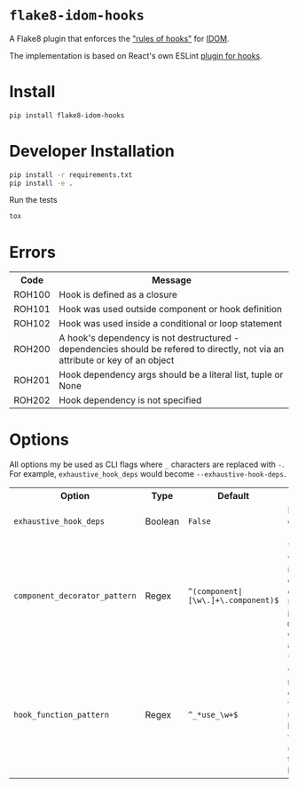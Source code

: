 # `flake8-idom-hooks`

A Flake8 plugin that enforces the ["rules of hooks"](https://reactjs.org/docs/hooks-rules.html) for [IDOM](https://github.com/idom-team/idom).

The implementation is based on React's own ESLint [plugin for hooks](https://github.com/facebook/react/tree/master/packages/eslint-plugin-react-hooks).

# Install

```bash
pip install flake8-idom-hooks
```

# Developer Installation

```bash
pip install -r requirements.txt
pip install -e .
```

Run the tests

```bash
tox
```

# Errors

<table>
    <tr>
        <th>Code</th>
        <th>Message</th>
    </tr>
    <tr>
        <td>ROH100</td>
        <td>Hook is defined as a closure</td>
    </tr>
    <tr>
        <td>ROH101</td>
        <td>Hook was used outside component or hook definition</td>
    </tr>
    <tr>
        <td>ROH102</td>
        <td>Hook was used inside a conditional or loop statement</td>
    </tr>
    <tr>
        <td>ROH200</td>
        <td>
            A hook's dependency is not destructured - dependencies should be refered to
            directly, not via an attribute or key of an object
        </td>
    </tr>
    <tr>
        <td>ROH201</td>
        <td>Hook dependency args should be a literal list, tuple or None</td>
    </tr>
    <tr>
        <td>ROH202</td>
        <td>
            Hook dependency is not specified
        </td>
    </tr>
</table>

# Options

All options my be used as CLI flags where `_` characters are replaced with `-`. For
example, `exhaustive_hook_deps` would become `--exhaustive-hook-deps`.

<table>
    <tr>
        <th>Option</th>
        <th>Type</th>
        <th>Default</th>
        <th>Description</th>
    </tr>
    <tr>
        <td><code>exhaustive_hook_deps</code></td>
        <td>Boolean</td>
        <td><code>False</code></td>
        <td>Enable <code>ROH2**</code> errors (recommended)</td>
    </tr>
    <tr>
        <td><code>component_decorator_pattern</code></td>
        <td>Regex</td>
        <td><code>^(component|[\w\.]+\.component)$</code></td>
        <td>
            The pattern which should match the component decorators. Useful if
            you import the <code>@component</code> decorator under an alias.
        </td>
    </tr>
    <tr>
        <td><code>hook_function_pattern</code></td>
        <td>Regex</td>
        <td><code>^_*use_\w+$</code></td>
        <td>
            The pattern which should match the name of hook functions. Best used if you
            have existing functions with <code>use_*</code> names that are not hooks.
        </td>
    </tr>
</table>
